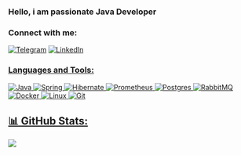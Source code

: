 ### Hello, i am passionate Java Developer

<h3 align="left">Connect with me:</h3>

<a href="https://t.me/traverse05" target="blank"> ![Telegram](https://img.shields.io/badge/Telegram-2CA5E0?style=for-the-badge&logo=telegram&logoColor=white)</a>
<a href="[https://t.me/emi_ask](https://www.linkedin.com/in/renat-gainutdinov-039061222/?lipi=urn%3Ali%3Apage%3Ad_flagship3_feed%3BUkx6pBvgTIO7NV1gHfgCUQ%3D%3D)" target="blank"> ![LinkedIn](https://img.shields.io/badge/linkedin-%039061222.svg?style=for-the-badge&logo=linkedin&logoColor=white)


<h3 align="left">Languages and Tools:</h3>

![Java](https://img.shields.io/badge/java-%23ED8B00.svg?style=for-the-badge&logo=openjdk&logoColor=white)
![Spring](https://img.shields.io/badge/spring-%236DB33F.svg?style=for-the-badge&logo=spring&logoColor=white)
![Hibernate](https://img.shields.io/badge/Hibernate-59666C?style=for-the-badge&logo=Hibernate&logoColor=white)
![Prometheus](https://img.shields.io/badge/Prometheus/Grafana-E6522C?style=for-the-badge&logo=Prometheus&logoColor=white)
![Postgres](https://img.shields.io/badge/postgres-%23316192.svg?style=for-the-badge&logo=postgresql&logoColor=white)
![RabbitMQ](https://img.shields.io/badge/Rabbitmq-FF6600?style=for-the-badge&logo=rabbitmq&logoColor=white)
![Docker](https://img.shields.io/badge/docker-%230db7ed.svg?style=for-the-badge&logo=docker&logoColor=white)
![Linux](https://img.shields.io/badge/Linux-FCC624?style=for-the-badge&logo=linux&logoColor=black)
![Git](https://img.shields.io/badge/git-%23F05033.svg?style=for-the-badge&logo=git&logoColor=white)



## 📊 GitHub Stats:
![](https://github-readme-stats.vercel.app/api/top-langs/?username=porternight&theme=tokyonight&hide_border=false&include_all_commits=true&count_private=true&layout=compact)

<!--
**PorterNight/PorterNight** is a ✨ _special_ ✨ repository because its `README.md` (this file) appears on your GitHub profile.

Here are some ideas to get you started:

- 🔭 I’m currently working on ...
- 🌱 I’m currently learning ...
- 👯 I’m looking to collaborate on ...
- 🤔 I’m looking for help with ...
- 💬 Ask me about ...
- 📫 How to reach me: ...
- 😄 Pronouns: ...
- ⚡ Fun fact: ...
-->
